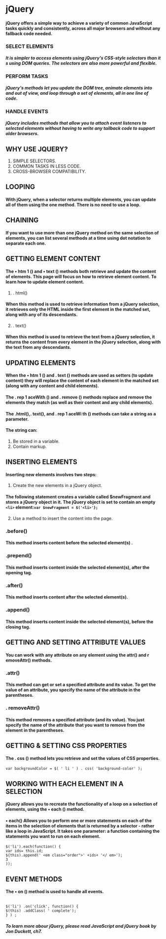 #  jQuery

#### jQuery offers a simple way to achieve a variety of common JavaScript tasks quickly and consistently, across all major browsers and without any fallback code needed. 

### SELECT ELEMENTS
##### It is simpler to access elements using jQuery's CSS-style selectors than it s using DOM queries. The selectors are also more powerful and flexible. 
### PERFORM TASKS 
##### jQuery's methods let you update the DOM tree, animate elements into and out of view, and loop through a set of elements, all in one line of code. 
### HANDLE EVENTS 
##### jQuery includes methods that allow you to attach event listeners to selected elements without having to write any tailback code to support older browsers.

## WHY USE JQUERY? 
1. SIMPLE SELECTORS.
2. COMMON TASKS IN LESS CODE.
3. CROSS-BROWSER COMPATIBILITY.

## LOOPING 
#### With jQuery, when a selector returns multiple elements, you can update all of them using the one method. There is no need to use a loop. 
## CHAINING
#### If you want to use more than one jQuery method on the same selection of elements, you can list several methods at a time using dot notation to separate each one.

## GETTING ELEMENT CONTENT 
#### The • htm 1 () and • text () methods both retrieve and update the content of elements. This page will focus on how to retrieve element content. To learn how to update element content.
1. . html() 
#### When this method is used to retrieve information from a jQuery selection, it retrieves only the HTML inside the first element in the matched set, along with any of its descendants.

2. . text() 
#### When this method is used to retrieve the text from a jQuery selection, it returns the content from every element in the jQuery selection, along with the text from any descendants.

## UPDATING ELEMENTS 
#### When the • htm 1 () and . text () methods are used as setters (to update content) they will replace the content of each element in the matched set (along with any content and child elements). 
#### The . rep 1 aceWith () and . remove () methods replace and remove the elements they match (as well as their content and any child elements).

#### The .html(),. text(), and . rep 1 aceWi th () methods can take a string as a parameter. 
#### The string can: 
1.  Be stored in a variable.
2. Contain markup.

## INSERTING ELEMENTS
#### Inserting new elements involves two steps:
1. Create the new elements in a jQuery object.
#### The following statement creates a variable called $newFragment and stores a jQuery object in it. The jQuery object is set to contain an empty ```<li>``` element:```var $newFragment = $('<li>'}; ```
2. Use a method to insert the content into the page.
### .before() 
#### This method inserts content before the selected element(s) . 
### .prepend() 
#### This method inserts content inside the selected element(s), after the opening tag. 
### .after() 
#### This method inserts content after the selected element(s). 
### .append() 
#### This method inserts content inside the selected element(s), before the closing tag. 

## GETTING AND SETTING ATTRIBUTE VALUES 
#### You can work with any attribute on any element using the attr() and r emoveAttr() methods. 
### .attr() 
#### This method can get or set a specified attribute and its value. To get the value of an attribute, you specify the name of the attribute in the parentheses. 
### . removeAttr() 
#### This method removes a specified attribute (and its value). You just specify the name of the attribute that you want to remove from the element in the parentheses.

## GETTING & SETTING CSS PROPERTIES
#### The . css () method lets you retrieve and set the values of CSS properties. 
```
var backgroundColor = $( ' li ' ) . css( 'background-color' ); 
```
## WORKING WITH EACH ELEMENT IN A SELECTION
#### jQuery allows you to recreate the functionality of a loop on a selection of elements, using the • each () method. 
#### • each() Allows you to perform one or more statements on each of the items in the selection of elements that is returned by a selector - rather like a loop in JavaScript. It takes one parameter: a function containing the statements you want to run on each element. 
```
$('li').each(function() { 
var ids= this.id; 
${this).append(' <em class="order">' +ids+ '</ em>'); 
3 
)); 
``` 
## EVENT METHODS
#### The • on () method is used to handle all events. 
```

$('li') .on('click', function() {  
$(this) .addClass( ' complete'); 
} ) ; 
``` 

##### To learn more abour jQuery, please read JavaScript and jQuery book by Jon Duckett, ch7.
